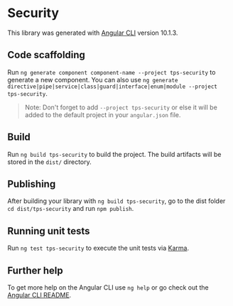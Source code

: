 # Security

This library was generated with [Angular CLI](https://github.com/angular/angular-cli) version 10.1.3.

## Code scaffolding

Run `ng generate component component-name --project tps-security` to generate a new component. You can also use `ng generate directive|pipe|service|class|guard|interface|enum|module --project tps-security`.
> Note: Don't forget to add `--project tps-security` or else it will be added to the default project in your `angular.json` file. 

## Build

Run `ng build tps-security` to build the project. The build artifacts will be stored in the `dist/` directory.

## Publishing

After building your library with `ng build tps-security`, go to the dist folder `cd dist/tps-security` and run `npm publish`.

## Running unit tests

Run `ng test tps-security` to execute the unit tests via [Karma](https://karma-runner.github.io).

## Further help

To get more help on the Angular CLI use `ng help` or go check out the [Angular CLI README](https://github.com/angular/angular-cli/blob/master/README.md).
